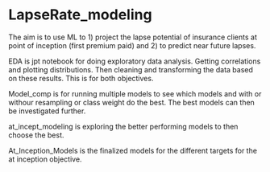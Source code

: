 # LapseRate_modeling
The aim is to use ML to 1) project the lapse potential of insurance clients at point of inception (first premium paid) and 2) to predict near future lapses.

EDA is jpt notebook for doing exploratory data analysis. Getting correlations and plotting distributions. Then cleaning and transforming the data based on these results. This is for both objectives.

Model_comp is for running multiple models to see which models and with or withour resampling or class weight do the best. The best models can then be investigated further.

at_incept_modeling is exploring the better performing models to then choose the best.

At_Inception_Models is the finalized models for the different targets for the at inception objective.